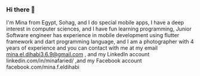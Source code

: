 ### Hi there 👋

I'm Mina from Egypt, Sohag, and I do special mobile apps, I have a deep interest in computer sciences, and I have fun learning programming, Junior Software engineer has experience in mobile development using flutter framework and dart programming language, and I am a photographer with 4 years of experience and you can contact with me at my email mina.el.dihabi3.6.9@gmail.com , and my LinkedIn account linkedin.com/in/minafaried/ ,and my Facebook account facebook.com/mina.f.eldihabi
